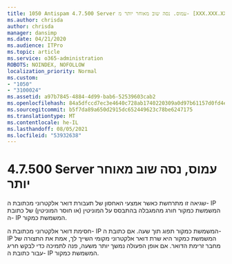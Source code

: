 ```yaml
---
title: 1050 Antispam 4.7.500 Server עמוס. נסה שוב מאוחר יותר מ- [XXX.XXX.XXX.XXX]
ms.author: chrisda
author: chrisda
manager: dansimp
ms.date: 04/21/2020
ms.audience: ITPro
ms.topic: article
ms.service: o365-administration
ROBOTS: NOINDEX, NOFOLLOW
localization_priority: Normal
ms.custom:
- "1050"
- "3100024"
ms.assetid: a97b7845-4884-4d99-bab6-52539603cab2
ms.openlocfilehash: 84a5dfccd7ec3e4640c728ab1740220309a0d97b61157d0fd4e463ed95aef0d2
ms.sourcegitcommit: b5f7da89a650d2915dc652449623c78be6247175
ms.translationtype: MT
ms.contentlocale: he-IL
ms.lasthandoff: 08/05/2021
ms.locfileid: "53932638"
---
```

# <a name="47500-server-busy-please-try-again-later"></a>4.7.500 Server עמוס, נסה שוב מאוחר יותר

שגיאה זו מתרחשת כאשר אמצעי האחסון של תעבורת דואר אלקטרוני מכתובת ה- IP המשמשת כמקור חורג מהמגבלה בהתבסס על המוניטין (או חוסר המוניטין) של כתובת ה- IP המשמשת כמקור.

חסימת דואר אלקטרוני מכתובת ה- IP המשמשת כמקור תפוג תוך שעה. אם כתובת ה- IP המשמשת כמקור היא שרת דואר אלקטרוני מקומי השייך לך, אמת את התצורה של מחבר זרימת הדואר. אם אופן הפעולה נמשך יותר משעה, פנה לתמיכה כדי לבקש חריג עבור כתובת ה- IP המשמשת כמקור.
